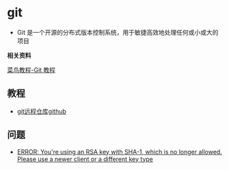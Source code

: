 # git

- Git 是一个开源的分布式版本控制系统，用于敏捷高效地处理任何或小或大的项目

**相关资料**

[菜鸟教程-Git 教程](https://www.runoob.com/git/git-tutorial.html)

## 教程

- [git远程仓库github](./blog/github.md)

## 问题

- [ERROR: You're using an RSA key with SHA-1, which is no longer allowed. Please use a newer client or a different key type](./err/)